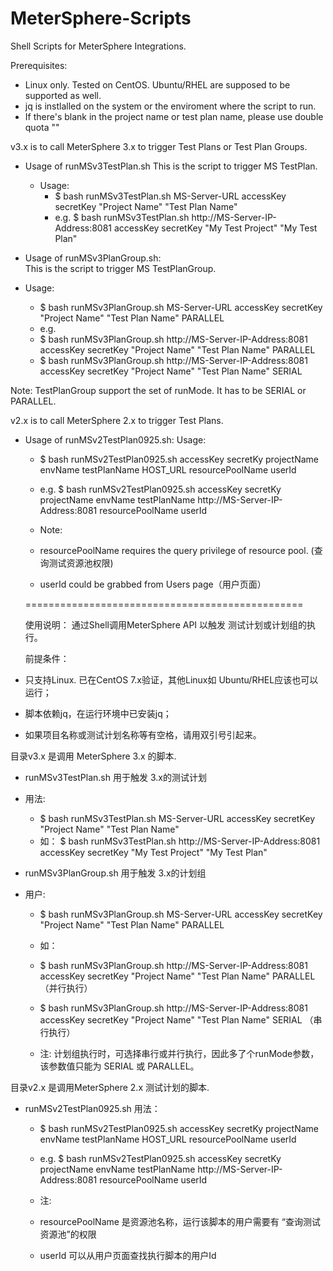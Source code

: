 # MeterSphere-Scripts
Shell Scripts for MeterSphere Integrations. 

Prerequisites:
 - Linux only. Tested on CentOS. Ubuntu/RHEL are supposed to be supported as well. 
 - jq is instlalled on the system or the enviroment where the script to run. 
 - If there's blank in the project name or test plan name, please use double quota ""

v3.x is to call MeterSphere 3.x to trigger Test Plans or Test Plan Groups. 
- Usage of runMSv3TestPlan.sh
  This is the script to trigger MS TestPlan.
  - Usage:
    -   $ bash runMSv3TestPlan.sh MS-Server-URL accessKey secretKey "Project Name" "Test Plan Name"
     -  e.g.
        $ bash runMSv3TestPlan.sh http://MS-Server-IP-Address:8081  accessKey secretKey "My Test Project" "My Test Plan"
  
- Usage of runMSv3PlanGroup.sh:  
  This is the script to trigger MS TestPlanGroup.
 -  Usage:
    -  $ bash runMSv3PlanGroup.sh  MS-Server-URL accessKey secretKey "Project Name" "Test Plan Name" PARALLEL
    -  e.g.
     -  $ bash runMSv3PlanGroup.sh   http://MS-Server-IP-Address:8081 accessKey secretKey "Project Name" "Test Plan Name" PARALLEL
     - $ bash runMSv3PlanGroup.sh   http://MS-Server-IP-Address:8081 accessKey secretKey "Project Name" "Test Plan Name" SERIAL

   Note: TestPlanGroup support the set of runMode. It has to be SERIAL or PARALLEL. 
  
v2.x is to call MeterSphere 2.x to trigger Test Plans.
- Usage of runMSv2TestPlan0925.sh: 
  Usage:
   - $ bash runMSv2TestPlan0925.sh accessKey secretKy projectName envName testPlanName HOST_URL resourcePoolName userId
   - e.g. $ bash runMSv2TestPlan0925.sh accessKey secretKy projectName envName testPlanName http://MS-Server-IP-Address:8081 resourcePoolName userId

   - Note: 
    - resourcePoolName requires the query privilege of resource pool. (查询测试资源池权限)
    - userId could be grabbed from Users page（用户页面）
      
   ================================================
  
   使用说明：
   通过Shell调用MeterSphere API 以触发 测试计划或计划组的执行。
  
   前提条件：
 - 只支持Linux. 已在CentOS 7.x验证，其他Linux如 Ubuntu/RHEL应该也可以运行；
 - 脚本依赖jq，在运行环境中已安装jq；
 - 如果项目名称或测试计划名称等有空格，请用双引号引起来。

目录v3.x 是调用 MeterSphere 3.x 的脚本. 
-  runMSv3TestPlan.sh 用于触发 3.x的测试计划
  - 用法:
    -   $ bash runMSv3TestPlan.sh MS-Server-URL accessKey secretKey "Project Name" "Test Plan Name"
     -  如：
        $ bash runMSv3TestPlan.sh http://MS-Server-IP-Address:8081  accessKey secretKey "My Test Project" "My Test Plan"
  
- runMSv3PlanGroup.sh 用于触发 3.x的计划组
 -  用户:
    -  $ bash runMSv3PlanGroup.sh  MS-Server-URL accessKey secretKey "Project Name" "Test Plan Name" PARALLEL
    -  如：
     - $ bash runMSv3PlanGroup.sh   http://MS-Server-IP-Address:8081 accessKey secretKey "Project Name" "Test Plan Name" PARALLEL  （并行执行）
     - $ bash runMSv3PlanGroup.sh   http://MS-Server-IP-Address:8081 accessKey secretKey "Project Name" "Test Plan Name" SERIAL （串行执行）

    - 注: 计划组执行时，可选择串行或并行执行，因此多了个runMode参数，该参数值只能为 SERIAL 或 PARALLEL。
  
目录v2.x 是调用MeterSphere 2.x 测试计划的脚本.
- runMSv2TestPlan0925.sh 用法：
   - $ bash runMSv2TestPlan0925.sh accessKey secretKy projectName envName testPlanName HOST_URL resourcePoolName userId
   - e.g. $ bash runMSv2TestPlan0925.sh accessKey secretKy projectName envName testPlanName http://MS-Server-IP-Address:8081 resourcePoolName userId

   - 注: 
    - resourcePoolName 是资源池名称，运行该脚本的用户需要有 “查询测试资源池”的权限
    - userId 可以从用户页面查找执行脚本的用户Id
